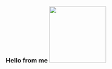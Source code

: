 ### Hello from me  <img src = "https://media2.giphy.com/media/gM5qFksULw54NMWyry/giphy.gif?cid=ecf05e47db4ioatmgdtrdvycam2wddzm7ujuaqtbpgdgfa85&rid=giphy.gif&ct=s" width="150" >

